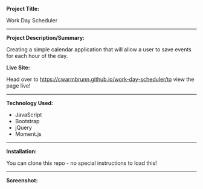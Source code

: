 **Project Title:**

Work Day Scheduler

---

**Project Description/Summary:**

Creating a simple calendar application that will allow a user to save events for each hour of the day.

**Live Site:**

Head over to https://cwarmbrunn.github.io/work-day-scheduler/to view the page live!

---

**Technology Used:**

- JavaScript
- Bootstrap
- jQuery
- Moment.js

---

**Installation:**

You can clone this repo - no special instructions to load this!

---

**Screenshot:**

![]()
